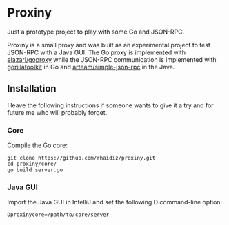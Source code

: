 # Proxiny

Just a prototype project to play with some Go and JSON-RPC.

Proxiny is a small proxy and was built as an experimental project to test JSON-RPC with a Java GUI.
The Go proxy is implemented with [elazarl/goproxy](https://github.com/elazarl/goproxy) while the JSON-RPC communication is implemented with [gorillatoolkit](https://github.com/gorilla/rpc) in Go and [arteam/simple-json-rpc](https://github.com/arteam/simple-json-rpc) in the Java.

## Installation

I leave the following instructions if someone wants to give it a try and for future me who will probably forget.

### Core

Compile the Go core:

    git clone https://github.com/rhaidiz/proxiny.git
    cd proxiny/core/
    go build server.go


### Java GUI

Import the Java GUI in IntelliJ and set the following D command-line option:

    Dproxinycore=/path/to/core/server

